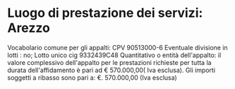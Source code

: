 # Luogo di prestazione dei servizi: Arezzo
Vocabolario comune per gli appalti: CPV 90513000-6 Eventuale divisione in lotti : no; Lotto unico cig 9332439C48 Quantitativo o entità dell'appalto: il valore complessivo dell'appalto per le prestazioni richieste per tutta la durata dell'affidamento è pari ad € 570.000,00( Iva esclusa). Gli importi soggetti a ribasso sono pari a: €. 570.000,00 (Iva esclusa) 

